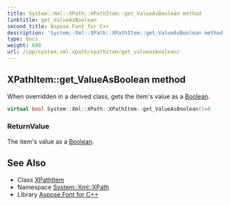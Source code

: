 ```yaml
---
title: System::Xml::XPath::XPathItem::get_ValueAsBoolean method
linktitle: get_ValueAsBoolean
second_title: Aspose.Font for C++
description: 'System::Xml::XPath::XPathItem::get_ValueAsBoolean method. When overridden in a derived class, gets the item''s value as a Boolean in C++.'
type: docs
weight: 600
url: /cpp/system.xml.xpath/xpathitem/get_valueasboolean/
---
```

## XPathItem::get_ValueAsBoolean method


When overridden in a derived class, gets the item's value as a [Boolean](../../../system/boolean/).

```cpp
virtual bool System::Xml::XPath::XPathItem::get_ValueAsBoolean()=0
```


### ReturnValue

The item's value as a [Boolean](../../../system/boolean/).

## See Also

* Class [XPathItem](../)
* Namespace [System::Xml::XPath](../../)
* Library [Aspose.Font for C++](../../../)
